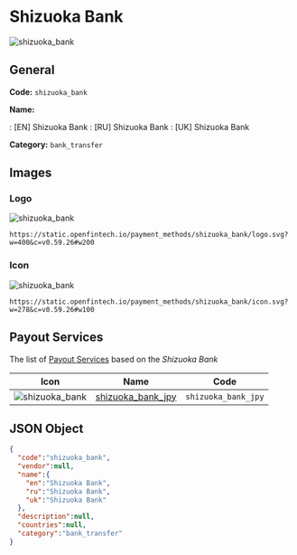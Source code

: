 
# Shizuoka Bank 
![shizuoka_bank](https://static.openfintech.io/payment_methods/shizuoka_bank/logo.svg?w=400&c=v0.59.26#w200)  

## General 
**Code:** `shizuoka_bank` 
 
**Name:** 
 
:	[EN] Shizuoka Bank 
:	[RU] Shizuoka Bank 
:	[UK] Shizuoka Bank 
 
**Category:** `bank_transfer` 
 

## Images 

### Logo 
![shizuoka_bank](https://static.openfintech.io/payment_methods/shizuoka_bank/logo.svg?w=400&c=v0.59.26#w200)  

```
https://static.openfintech.io/payment_methods/shizuoka_bank/logo.svg?w=400&c=v0.59.26#w200
```  

### Icon 
![shizuoka_bank](https://static.openfintech.io/payment_methods/shizuoka_bank/icon.svg?w=278&c=v0.59.26#w100)  

```
https://static.openfintech.io/payment_methods/shizuoka_bank/icon.svg?w=278&c=v0.59.26#w100
```  

## Payout Services 
 
The list of [Payout Services](/payout-services/) based on the _Shizuoka Bank_ 

|Icon|Name|Code| 
|:---:|:---:|:---:| 
|![shizuoka_bank](https://static.openfintech.io/payout_methods/shizuoka_bank/icon.svg?w=278&c=v0.59.26#w40) |[shizuoka_bank_jpy](/payout-services/shizuoka_bank_jpy/)|`shizuoka_bank_jpy`| 
 

## JSON Object 

```json
{
  "code":"shizuoka_bank",
  "vendor":null,
  "name":{
    "en":"Shizuoka Bank",
    "ru":"Shizuoka Bank",
    "uk":"Shizuoka Bank"
  },
  "description":null,
  "countries":null,
  "category":"bank_transfer"
}
```  
